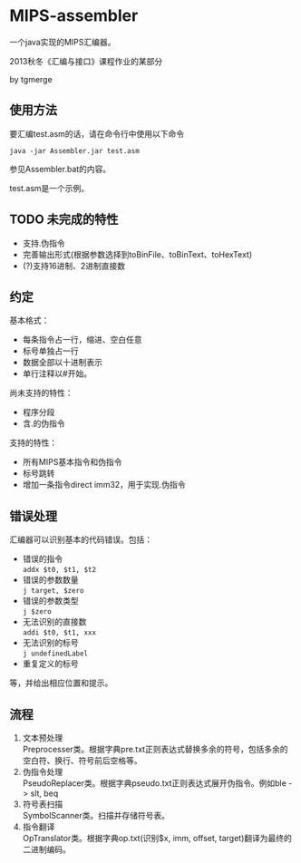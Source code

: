 MIPS-assembler
==============

一个java实现的MIPS汇编器。

2013秋冬《汇编与接口》课程作业的某部分

by tgmerge

## 使用方法

要汇编test.asm的话，请在命令行中使用以下命令

	java -jar Assembler.jar test.asm

参见Assembler.bat的内容。

test.asm是一个示例。

## TODO 未完成的特性

 * 支持.伪指令
 * 完善输出形式(根据参数选择到toBinFile、toBinText、toHexText)
 * (?)支持16进制、2进制直接数

## 约定

基本格式：

 * 每条指令占一行，缩进、空白任意
 * 标号单独占一行
 * 数据全部以十进制表示
 * 单行注释以#开始。

尚未支持的特性：

 * 程序分段
 * 含.的伪指令

支持的特性：

 * 所有MIPS基本指令和伪指令
 * 标号跳转
 * 增加一条指令direct imm32，用于实现.伪指令

## 错误处理

汇编器可以识别基本的代码错误。包括：

 * 错误的指令  
   ```addx $t0, $t1, $t2```
 * 错误的参数数量  
   ```j target, $zero```
 * 错误的参数类型  
   ```j $zero```
 * 无法识别的直接数  
   ```addi $t0, $t1, xxx```
 * 无法识别的标号  
   ```j undefinedLabel```
 * 重复定义的标号  

等，并给出相应位置和提示。

## 流程

 1. 文本预处理  
    Preprocesser类。根据字典pre.txt正则表达式替换多余的符号，包括多余的空白符、换行、符号前后空格等。
 2. 伪指令处理  
    PseudoReplacer类。根据字典pseudo.txt正则表达式展开伪指令。例如ble -> slt, beq
 3. 符号表扫描  
    SymbolScanner类。扫描并存储符号表。
 4. 指令翻译  
    OpTranslator类。根据字典op.txt(识别$x, imm, offset, target)翻译为最终的二进制编码。